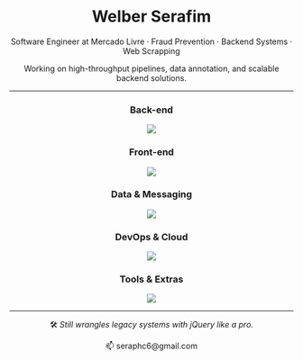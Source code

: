 <h1 align="center">Welber Serafim</h1>
<p align="center">
  Software Engineer at Mercado Livre · Fraud Prevention · Backend Systems · Web Scrapping
</p>
<p align="center">
  Working on high-throughput pipelines, data annotation, and scalable backend solutions.
</p>

---

<h3 align="center">Back-end</h3>
<p align="center">
  <img src="https://skillicons.dev/icons?i=java,spring,python,flask,nodejs,express" />
</p>

<h3 align="center">Front-end</h3>
<p align="center">
  <img src="https://skillicons.dev/icons?i=javascript,typescript,angular,html,css,jquery" />
</p>

<h3 align="center">Data & Messaging</h3>
<p align="center">
  <img src="https://skillicons.dev/icons?i=bigquery,kafka,postgresql,mongodb" />
</p>

<h3 align="center">DevOps & Cloud</h3>
<p align="center">
  <img src="https://skillicons.dev/icons?i=docker,kubernetes,aws,azure,git,github" />
</p>

<h3 align="center">Tools & Extras</h3>
<p align="center">
  <img src="https://skillicons.dev/icons?i=linux,vim,postman" />
</p>

---

<p align="center">
  🛠️ <i>Still wrangles legacy systems with jQuery like a pro.</i>
</p>

<p align="center">
  📫 seraphc6@gmail.com
</p>

